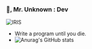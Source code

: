 ### 👋, Mr. Unknown : Dev 
![IRIS](https://t3.ftcdn.net/jpg/02/45/81/46/360_F_245814629_noygJpYLnIjck3JQJ4mzyvDs7nwddvTG.jpg)
- Write a program until you die.
- ![Anurag's GitHub stats](https://github-readme-stats.vercel.app/api?username=anuraghazra&show_icons=true)
